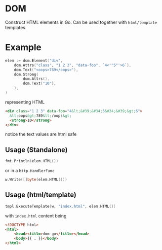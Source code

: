 # DOM

Construct HTML elements in Go. Can be used together with `html/template` templates.

# Example

```go
elem := dom.Element("div",
    dom.Attrs("class", "1 2 3", "data-foo", `4<'"5"'>6`),
    dom.Text("<oops>789</oops>"),
    dom.Strong(
        dom.Attrs(),
        dom.Text("10"),
    ),
)
```

representing HTML

```html
<div class="1 2 3" data-foo="4&lt;&#39;&#34;5&#34;&#39;&gt;6">
  &lt;oops&gt;789&lt;/oops&gt;
  <strong>10</strong>
</div>
```

notice the text values are html safe

## Usage (Standalone)

```go
fmt.Println(elem.HTML())
```

or in a `http.HandlerFunc`

```go
w.Write([]byte(elem.HTML()))
```

## Usage (html/template)

```go
tmpl.ExecuteTemplate(w, "index.html", elem.HTML())
```

with `index.html` content being

```html
<!DOCTYPE html>
<html>
    <head><title>dom-go</title></head>
    <body>{{ . }}</body>
</html>
```

